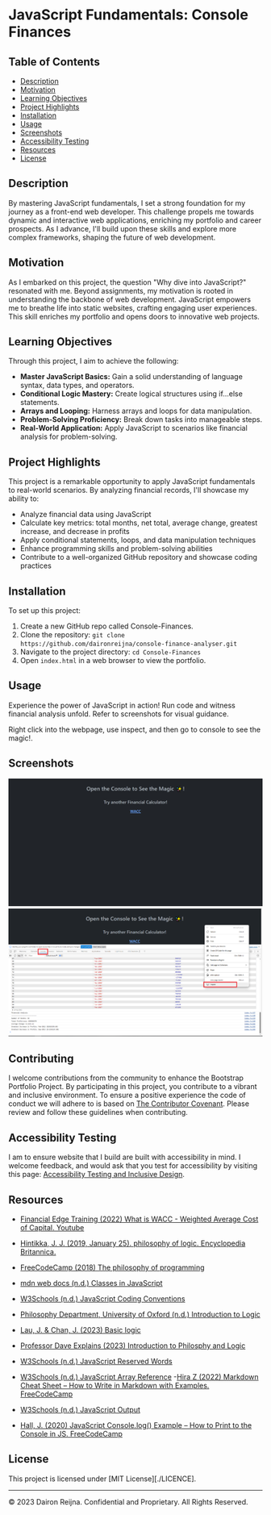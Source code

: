 # JavaScript Fundamentals: Console Finances

## Table of Contents

- [Description](#description)
- [Motivation](#motivation)
- [Learning Objectives](#learning-objectives)
- [Project Highlights](#project-highlights)
- [Installation](#installation)
- [Usage](#usage)
- [Screenshots](#screenshots)
- [Accessibility Testing](#accessibility-testing)
- [Resources](#resources)
- [License](#license)

## Description

By mastering JavaScript fundamentals, I set a strong foundation for my journey as a front-end web developer. This challenge propels me towards dynamic and interactive web applications, enriching my portfolio and career prospects. As I advance, I'll build upon these skills and explore more complex frameworks, shaping the future of web development.

## Motivation

As I embarked on this project, the question "Why dive into JavaScript?" resonated with me. Beyond assignments, my motivation is rooted in understanding the backbone of web development. JavaScript empowers me to breathe life into static websites, crafting engaging user experiences. This skill enriches my portfolio and opens doors to innovative web projects.

## Learning Objectives

Through this project, I aim to achieve the following:

- **Master JavaScript Basics:** Gain a solid understanding of language syntax, data types, and operators.
- **Conditional Logic Mastery:** Create logical structures using if...else statements.
- **Arrays and Looping:** Harness arrays and loops for data manipulation.
- **Problem-Solving Proficiency:** Break down tasks into manageable steps.
- **Real-World Application:** Apply JavaScript to scenarios like financial analysis for problem-solving.

## Project Highlights

This project is a remarkable opportunity to apply JavaScript fundamentals to real-world scenarios. By analyzing financial records, I'll showcase my ability to:

- Analyze financial data using JavaScript
- Calculate key metrics: total months, net total, average change, greatest increase, and decrease in profits
- Apply conditional statements, loops, and data manipulation techniques
- Enhance programming skills and problem-solving abilities
- Contribute to a well-organized GitHub repository and showcase coding practices

## Installation

To set up this project:

1. Create a new GitHub repo called Console-Finances.
2. Clone the repository: `git clone https://github.com/daironreijna/console-finance-analyser.git`
3. Navigate to the project directory: `cd Console-Finances`
4. Open `index.html` in a web browser to view the portfolio.

## Usage

Experience the power of JavaScript in action! Run code and witness financial analysis unfold. Refer to screenshots for visual guidance.

Right click into the webpage, use inspect, and then go to console to see the magic!.

## Screenshots

![Screenshot 1](./images/screenshot1.png)
![Screenshot 2](./images/screenshot2.png)

## Contributing

I welcome contributions from the community to enhance the Bootstrap Portfolio Project. By participating in this project, you contribute to a vibrant and inclusive environment. To ensure a positive experience the code of conduct we will adhere to is based on [The Contributor Covenant](https://www.contributor-covenant.org/version/2/1/code_of_conduct/code_of_conduct.md). Please review and follow these guidelines when contributing.

 
## Accessibility Testing
I am to ensure website that I build are built with accessibility in mind. I welcome feedback, and would ask that you test for accessibility by visiting this page: [Accessibility Testing and Inclusive Design](./assets/Accessibility%20Testing%20and%20Inclusive%20Design.md).

## Resources

- [Financial Edge Training (2022) What is WACC - Weighted Average Cost of Capital. Youtube](https://www.youtube.com/watch?v=umLCNdJXjcg)

- [Hintikka, J. J. (2019, January 25). philosophy of logic. Encyclopedia Britannica.
](https://www.britannica.com/topic/philosophy-of-logic)

- [FreeCodeCamp (2018) The philosophy of programming](https://www.freecodecamp.org/news/the-philosophy-of-programming-e901bd37363a/)

- [mdn web docs (n.d.) Classes in JavaScript](https://developer.mozilla.org/en-US/docs/Learn/JavaScript/Objects/Classes_in_JavaScript)

- [W3Schools (n.d.) JavaScript Coding Conventions](https://www.w3schools.com/Js/js_conventions.asp)
- [Philosophy Department, University of Oxford (n.d.) Introduction to Logic](logic.philosophy.ox.ac.uk/main.htm)
- [Lau, J. & Chan, J. (2023) Basic logic](https://philosophy.hku.hk/think/logic/)
- [Professor Dave Explains (2023) Introduction to Philosphy and Logic](https://www.youtube.com/watch?v=R2zElslG_tE)
- [W3Schools (n.d.) JavaScript Reserved Words](https://www.w3schools.com/js/js_reserved.asp)
- [W3Schools (n.d.) JavaScript Array Reference](https://www.w3schools.com/jsref/jsref_obj_array.asp)
-[Hira Z (2022) Markdown Cheat Sheet – How to Write in Markdown with Examples. FreeCodeCamp](https://www.freecodecamp.org/news/markdown-cheat-sheet/ "Markdown")

- [W3Schools (n.d.) JavaScript Output](https://www.w3schools.com/js/js_output.asp)
- [Hall, J. (2020) JavaScript Console.log() Example – How to Print to the Console in JS. FreeCodeCamp](https://www.freecodecamp.org/news/javascript-console-log-example-how-to-print-to-the-console-in-js/ "console can do more")
<!-- Special thanks to [Resource Name](link) and [Resource Name](link) for invaluable insights.-->

## License

This project is licensed under [MIT License][./LICENCE].

---

© 2023 Dairon Reijna. Confidential and Proprietary. All Rights Reserved.

